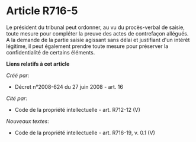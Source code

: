 # Article R716-5

Le président du tribunal peut ordonner, au vu du procès-verbal de saisie, toute mesure pour compléter la preuve des actes de
contrefaçon allégués. A la demande de la partie saisie agissant sans délai et justifiant d'un intérêt légitime, il peut
également prendre toute mesure pour préserver la confidentialité de certains éléments.

**Liens relatifs à cet article**

_Créé par_:

  - Décret n°2008-624 du 27 juin 2008 - art. 16

_Cité par_:

  - Code de la propriété intellectuelle - art. R712-12 (V)

_Nouveaux textes_:

  - Code de la propriété intellectuelle - art. R716-19, v. 0.1 (V)
